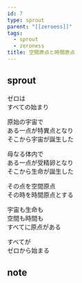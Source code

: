 ```yaml
---
id: 7
type: sprout
parent: "[[zeroess]]"
tags:
  - sprout
  - zeroness
title: 空間原点と時間原点
---
```

## sprout
ゼロは  
すべての始まり

原始の宇宙で  
ある一点が特異点となり  
そこから宇宙が誕生した

母なる体内で  
ある一点が受精卵となり  
そこから生命が誕生した

その点を空間原点  
その時を時間原点とする

宇宙も生命も  
空間も時間も  
すべてに原点がある

すべてが  
ゼロから始まる
## note

